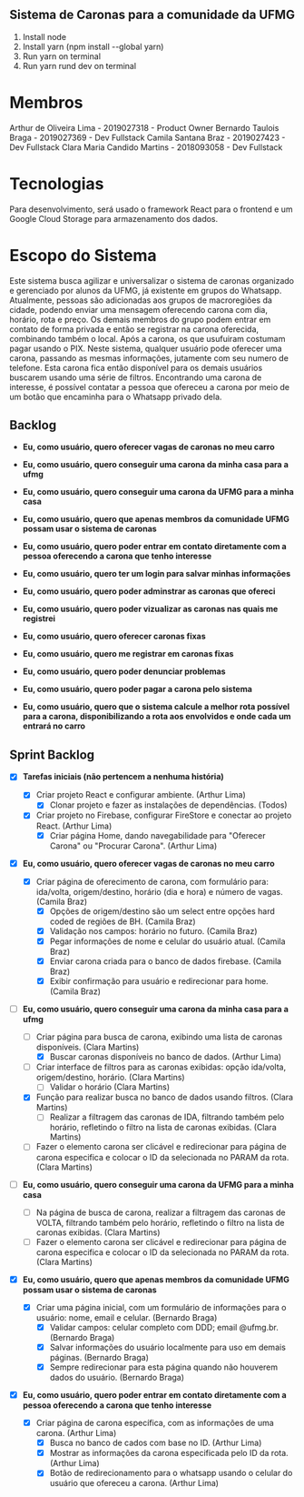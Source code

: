 ## Sistema de Caronas para a comunidade da UFMG
1. Install node
2. Install yarn (npm install --global yarn)
3. Run yarn on terminal
4. Run yarn rund dev on terminal
# Membros

Arthur de Oliveira Lima - 2019027318 - Product Owner
Bernardo Taulois Braga - 2019027369 - Dev Fullstack
Camila Santana Braz - 2019027423 - Dev Fullstack
Clara Maria Candido Martins - 2018093058 - Dev Fullstack

# Tecnologias

Para desenvolvimento, será usado o framework React para o frontend e um Google Cloud Storage para armazenamento dos dados.

# Escopo do Sistema

Este sistema busca agilizar e universalizar o sistema de caronas organizado e gerenciado por alunos da UFMG, já existente em grupos do Whatsapp. Atualmente, pessoas são adicionadas aos grupos de macroregiões da cidade, podendo enviar uma mensagem oferecendo carona com dia, horário, rota e preço. Os demais membros do grupo podem entrar em contato de forma privada e então se registrar na carona oferecida, combinando também o local. Após a carona, os que usufuiram costumam pagar usando o PIX.
Neste sistema, qualquer usuário pode oferecer uma carona, passando as mesmas informações, jutamente com seu numero de telefone. Esta carona fica então disponível para os demais usuários buscarem usando uma série de filtros. Encontrando uma carona de interesse, é possível contatar a pessoa que ofereceu a carona por meio de um botão que encaminha para o Whatsapp privado dela.

## Backlog

- **Eu, como usuário, quero oferecer vagas de caronas no meu carro**

- **Eu, como usuário, quero conseguir uma carona da minha casa para a ufmg**

- **Eu, como usuário, quero conseguir uma carona da UFMG para a minha casa**

- **Eu, como usuário, quero que apenas membros da comunidade UFMG possam usar o sistema de caronas**

- **Eu, como usuário, quero poder entrar em contato diretamente com a pessoa oferecendo a carona que tenho interesse**

- **Eu, como usuário, quero ter um login para salvar minhas informações**

- **Eu, como usuário, quero poder adminstrar as caronas que ofereci**

- **Eu, como usuário, quero poder vizualizar as caronas nas quais me registrei**

- **Eu, como usuário, quero oferecer caronas fixas**

- **Eu, como usuário, quero me registrar em caronas fixas**

- **Eu, como usuário, quero poder denunciar problemas**

- **Eu, como usuário, quero poder pagar a carona pelo sistema**

- **Eu, como usuário, quero que o sistema calcule a melhor rota possível para a carona, disponibilizando a rota aos envolvidos e onde cada um entrará no carro**

## Sprint Backlog

- [x] **Tarefas iniciais (não pertencem a nenhuma história)**

  - [x] Criar projeto React e configurar ambiente. (Arthur Lima)
    - [x] Clonar projeto e fazer as instalações de dependências. (Todos)
  - [x] Criar projeto no Firebase, configurar FireStore e conectar ao projeto React. (Arthur Lima)
    - [x] Criar página Home, dando navegabilidade para "Oferecer Carona" ou "Procurar Carona". (Arthur Lima)

- [x] **Eu, como usuário, quero oferecer vagas de caronas no meu carro**

  - [x] Criar página de oferecimento de carona, com formulário para: ida/volta, origem/destino, horário (dia e hora) e número de vagas. (Camila Braz)
    - [x] Opções de origem/destino são um select entre opções hard coded de regiões de BH. (Camila Braz)
    - [x] Validação nos campos: horário no futuro. (Camila Braz)
    - [x] Pegar informações de nome e celular do usuário atual. (Camila Braz)
    - [x] Enviar carona criada para o banco de dados firebase. (Camila Braz)
    - [x] Exibir confirmação para usuário e redirecionar para home. (Camila Braz)

- [ ] **Eu, como usuário, quero conseguir uma carona da minha casa para a ufmg**

  - [ ] Criar página para busca de carona, exibindo uma lista de caronas disponíveis. (Clara Martins)
    - [x] Buscar caronas disponíveis no banco de dados. (Arthur Lima)
  - [ ] Criar interface de filtros para as caronas exibidas: opção ida/volta, origem/destino, horário. (Clara Martins)
    - [ ] Validar o horário (Clara Martins)
  - [x] Função para realizar busca no banco de dados usando filtros. (Clara Martins)
    - [ ] Realizar a filtragem das caronas de IDA, filtrando também pelo horário, refletindo o filtro na lista de caronas exibidas. (Clara Martins)
  - [ ] Fazer o elemento carona ser clicável e redirecionar para página de carona especifica e colocar o ID da selecionada no PARAM da rota. (Clara Martins)

- [ ] **Eu, como usuário, quero conseguir uma carona da UFMG para a minha casa**

  - [ ] Na página de busca de carona, realizar a filtragem das caronas de VOLTA, filtrando também pelo horário, refletindo o filtro na lista de caronas exibidas. (Clara Martins)
  - [ ] Fazer o elemento carona ser clicável e redirecionar para página de carona especifica e colocar o ID da selecionada no PARAM da rota. (Clara Martins)

- [x] **Eu, como usuário, quero que apenas membros da comunidade UFMG possam usar o sistema de caronas**

  - [x] Criar uma página inicial, com um formulário de informações para o usuário: nome, email e celular. (Bernardo Braga)
    - [x] Validar campos: celular completo com DDD; email @ufmg.br. (Bernardo Braga)
    - [x] Salvar informações do usuário localmente para uso em demais páginas. (Bernardo Braga)
    - [x] Sempre redirecionar para esta página quando não houverem dados do usuário. (Bernardo Braga)

- [x] **Eu, como usuário, quero poder entrar em contato diretamente com a pessoa oferecendo a carona que tenho interesse**
  - [x] Criar página de carona específica, com as informações de uma carona. (Arthur Lima)
    - [x] Busca no banco de cados com base no ID. (Arthur Lima)
    - [x] Mostrar as informações da carona especificada pelo ID da rota. (Arthur Lima)
    - [x] Botão de redirecionamento para o whatsapp usando o celular do usuário que ofereceu a carona. (Arthur Lima)
